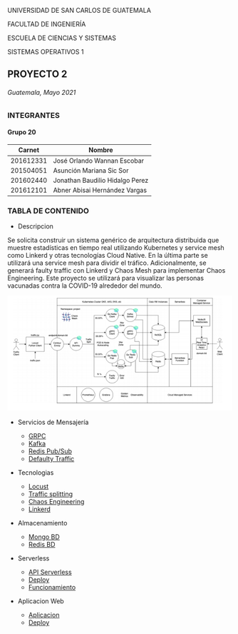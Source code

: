 UNIVERSIDAD DE SAN CARLOS DE GUATEMALA

FACULTAD DE INGENIERÍA

ESCUELA DE CIENCIAS Y SISTEMAS

SISTEMAS OPERATIVOS 1

PROYECTO 2
-------------------------------------------
###### Guatemala, Mayo 2021

### INTEGRANTES

#### Grupo 20

|Carnet|Nombre|
|--|--|
|201612331|José Orlando Wannan Escobar|
|201504051|Asunción Mariana Sic Sor|
|201602440|Jonathan Baudilio Hidalgo Perez|
|201612101|Abner Abisai Hernández Vargas|

### TABLA DE CONTENIDO


* Descripcion 

Se solicita construir un sistema genérico de arquitectura distribuida que muestre
estadísticas en tiempo real utilizando Kubernetes y service mesh como Linkerd y
otras tecnologías Cloud Native. En la última parte se utilizará una service mesh para
dividir el tráfico. Adicionalmente, se generará faulty traffic con Linkerd y Chaos Mesh
para implementar Chaos Engineering. Este proyecto se utilizará para visualizar las
personas vacunadas contra la COVID-19 alrededor del mundo.


![This is a alt text.](./Imagenes/im1.png "This is a sample image.")


* Servicios de Mensajería

    * [GRPC](https://github.com/JoWan1998/SO1_P2/blob/master/GRPC/README.md)
    * [Kafka](https://github.com/JoWan1998/SO1_P2/blob/master/KAFKA/README.md)
    * [Redis Pub/Sub]()
    * [Defaulty Traffic]()
    

* Tecnologias
    * [Locust](https://github.com/JoWan1998/SO1_P2/tree/master/LOCUST)
    * [Traffic splitting ]()
    * [Chaos Engineering ]()
    * [Linkerd]()


* Almacenamiento
    * [Mongo BD](https://github.com/JoWan1998/SO1_P2/blob/master/NODEJS/MANUAL.md)
    * [Redis BD](https://github.com/JoWan1998/SO1_P2/blob/master/RedisBD/README.md)

* Serverless

    * [API Serverless]()
    * [Deploy]()
    * [Funcionamiento]()




* Aplicacion Web

    * [Aplicacion]()
    * [Deploy]()












